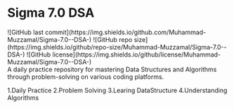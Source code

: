 <h1>Sigma 7.0 DSA </h1>
![GitHub last commit](https://img.shields.io/github.com/Muhammad-Muzzamal/Sigma-7.0--DSA-)
![GitHub repo size](https://img.shields.io/github/repo-size/Muhammad-Muzzamal/Sigma-7.0--DSA-)
![GitHub license](https://img.shields.io/github/license/Muhammad-Muzzamal/Sigma-7.0--DSA-)
<br>
A daily practice repository for mastering Data Structures and Algorithms through problem-solving on various coding platforms.

1.Daily Practice
2.Problem Solving
3.Learing DataStructure
4.Understanding Algorithms